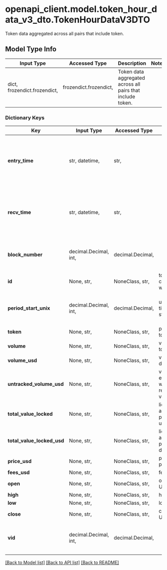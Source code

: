 # openapi_client.model.token_hour_data_v3_dto.TokenHourDataV3DTO

Token data aggregated across all pairs that include token.

## Model Type Info
Input Type | Accessed Type | Description | Notes
------------ | ------------- | ------------- | -------------
dict, frozendict.frozendict,  | frozendict.frozendict,  | Token data aggregated across all pairs that include token. | 

### Dictionary Keys
Key | Input Type | Accessed Type | Description | Notes
------------ | ------------- | ------------- | ------------- | -------------
**entry_time** | str, datetime,  | str,  |  | [optional] value must conform to RFC-3339 date-time
**recv_time** | str, datetime,  | str,  |  | [optional] value must conform to RFC-3339 date-time
**block_number** | decimal.Decimal, int,  | decimal.Decimal,  |  | [optional] value must be a 64 bit integer
**id** | None, str,  | NoneClass, str,  | token address concatendated with date | [optional] 
**period_start_unix** | decimal.Decimal, int,  | decimal.Decimal,  | unix timestamp for start of hour | [optional] value must be a 32 bit integer
**token** | None, str,  | NoneClass, str,  | pointer to token | [optional] 
**volume** | None, str,  | NoneClass, str,  | volume in token units | [optional] 
**volume_usd** | None, str,  | NoneClass, str,  | volume in derived USD | [optional] 
**untracked_volume_usd** | None, str,  | NoneClass, str,  | volume in USD even on pools with less reliable USD values | [optional] 
**total_value_locked** | None, str,  | NoneClass, str,  | liquidity across all pools in token units | [optional] 
**total_value_locked_usd** | None, str,  | NoneClass, str,  | liquidity across all pools in derived USD | [optional] 
**price_usd** | None, str,  | NoneClass, str,  | price at end of period in USD | [optional] 
**fees_usd** | None, str,  | NoneClass, str,  | fees in USD | [optional] 
**open** | None, str,  | NoneClass, str,  | opening price USD | [optional] 
**high** | None, str,  | NoneClass, str,  | high price USD | [optional] 
**low** | None, str,  | NoneClass, str,  | low price USD | [optional] 
**close** | None, str,  | NoneClass, str,  | close price USD | [optional] 
**vid** | decimal.Decimal, int,  | decimal.Decimal,  |  | [optional] value must be a 64 bit integer

[[Back to Model list]](../../README.md#documentation-for-models) [[Back to API list]](../../README.md#documentation-for-api-endpoints) [[Back to README]](../../README.md)

